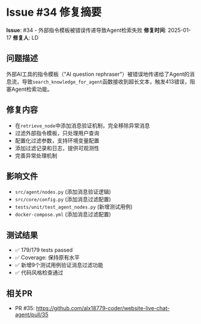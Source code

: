 # Issue #34 修复摘要

**Issue**: #34 - 外部指令模板被错误传递导致Agent检索失败
**修复时间**: 2025-01-17
**修复人**: LD

## 问题描述
外部AI工具的指令模板（"AI question rephraser"）被错误地传递给了Agent的消息流，导致`search_knowledge_for_agent`函数接收到超长文本，触发413错误，阻塞Agent检索功能。

## 修复内容
- 在`retrieve_node`中添加消息验证机制，完全移除异常消息
- 过滤外部指令模板，只处理用户查询
- 配置化过滤参数，支持环境变量配置
- 添加过滤记录和日志，提供可观测性
- 完善异常处理机制

## 影响文件
- `src/agent/nodes.py` (添加消息验证逻辑)
- `src/core/config.py` (添加消息过滤配置)
- `tests/unit/test_agent_nodes.py` (新增测试用例)
- `docker-compose.yml` (添加消息过滤配置)

## 测试结果
- ✅ 179/179 tests passed
- ✅ Coverage: 保持原有水平
- ✅ 新增9个测试用例验证消息过滤功能
- ✅ 代码风格检查通过

## 相关PR
- PR #35: https://github.com/alx18779-coder/website-live-chat-agent/pull/35
